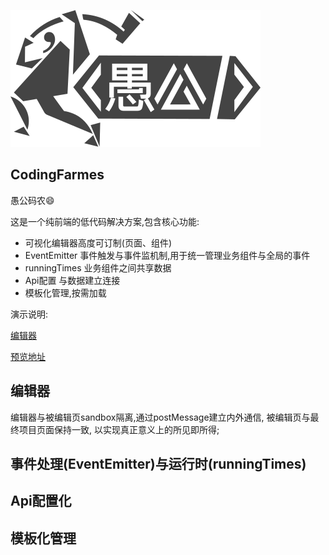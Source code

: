 ![Minion](./public/images/flow/logo.svg)

## CodingFarmes
愚公码农😄

这是一个纯前端的低代码解决方案,包含核心功能:

- 可视化编辑器高度可订制(页面、组件)
- EventEmitter 事件触发与事件监机制,用于统一管理业务组件与全局的事件
- runningTimes 业务组件之间共享数据
- Api配置 与数据建立连接
- 模板化管理,按需加载

演示说明:

  [编辑器](https://www.eightfeet.cn/yugong/dashboard/#/project) 
  
  [预览地址](https://www.eightfeet.cn/yugong/)
  

## 编辑器

编辑器与被编辑页sandbox隔离,通过postMessage建立内外通信, 被编辑页与最终项目页面保持一致, 以实现真正意义上的所见即所得;

## 事件处理(EventEmitter)与运行时(runningTimes)

## Api配置化

## 模板化管理

